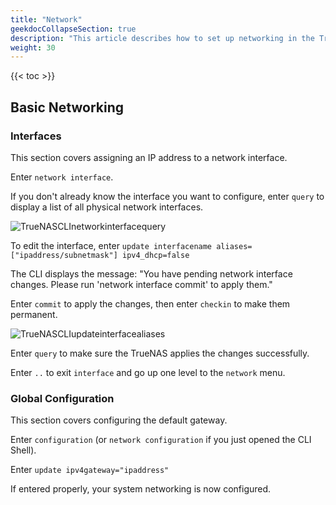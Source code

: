 ```yaml
---
title: "Network"
geekdocCollapseSection: true
description: "This article describes how to set up networking in the TrueNAS CLI Shell." 
weight: 30
---
```


{{< toc >}}

## Basic Networking

### Interfaces

This section covers assigning an IP address to a network interface.

Enter `network interface`.

If you don't already know the interface you want to configure, enter `query` to display a list of all physical network interfaces.

![TrueNASCLInetworkinterfacequery](/images/SCALE/TrueNASCLInetworkinterfacequery.png "Network Interface Query")

To edit the interface, enter `update interfacename aliases=["ipaddress/subnetmask"] ipv4_dhcp=false`

The CLI displays the message: "You have pending network interface changes. Please run 'network interface commit' to apply them."

Enter `commit` to apply the changes, then enter `checkin` to make them permanent. 

![TrueNASCLIupdateinterfacealiases](/images/SCALE/TrueNASCLIupdateinterfacealiases.png "Update Interface Aliases")

Enter `query` to make sure the TrueNAS applies the changes successfully.

Enter `..` to exit `interface` and go up one level to the `network` menu.

### Global Configuration

This section covers configuring the default gateway.

Enter `configuration` (or `network configuration` if you just opened the CLI Shell).

Enter `update ipv4gateway="ipaddress"`

If entered properly, your system networking is now configured.

